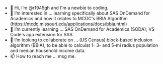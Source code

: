 - 👋 Hi, I’m @r1945gh and I'm a newbie to coding.
- 👀 I’m interested in ... learning specifically about SAS OnDemand for Academics and how it relates to MCDC's BBIA Algorithm (https://mcdc.missouri.edu/applications/docs/bbia.html)
- 🌱 I’m currently learning ... SAS OnDemand for Academics (SODA); VS Code's app extension for SAS.
- 💞️ I’m looking to collaborate on ... (US Census) block-based inclusion algorithm (BBIA), to be able to calculat 1- 3- and 5-mi radius population and median household income data.
- 📫 How to reach me ... msg me.

<!---
r1945gh/r1945gh is a ✨ special ✨ repository because its `README.md` (this file) appears on your GitHub profile.
You can click the Preview link to take a look at your changes.
--->
